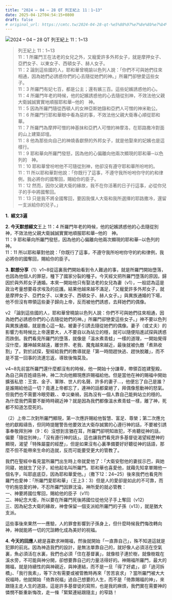 ```yaml
---
title: "2024 – 04 – 28 QT 列王紀上 11：1~13"
date: 2025-04-12T04:54:15+0800
draft: false
# original_url: https://cmtc.tw/2024-04-28-qt-%e5%88%97%e7%8e%8b%e7%b4%80%e4%b8%8a-11%ef%bc%9a113
---
```


![2024 – 04 – 28 QT 列王紀上 11：1~13](/images/qt.jpg  "2024 – 04 – 28 QT 列王紀上 11：1~13")

> 列王紀上 11：1~13  
> 11：1 所羅門王在法老的女兒之外，又寵愛許多外邦女子，就是摩押女子、亞捫女子、以東女子、西頓女子、赫人女子。  
> 11：2 論到這些國的人，耶和華曾曉諭以色列人說：「你們不可與她們往來相通，因為她們必誘惑你們的心去隨從她們的神。」所羅門卻戀愛這些女子。  
> 11：3 所羅門有妃七百，都是公主；還有嬪三百。這些妃嬪誘惑他的心。  
> 11：4 所羅門年老的時候，他的妃嬪誘惑他的心去隨從別神，不效法他父親大衛誠誠實實地順服耶和華─他的　神。  
> 11：5 因為所羅門隨從西頓人的女神亞斯她錄和亞捫人可憎的神米勒公。  
> 11：6 所羅門行耶和華眼中看為惡的事，不效法他父親大衛專心順從耶和華。  
> 11：7 所羅門為摩押可憎的神基抹和亞捫人可憎的神摩洛，在耶路撒冷對面的山上建築邱壇。  
> 11：8 他為那些向自己的神燒香獻祭的外邦女子，就是他娶來的妃嬪也是這樣行。  
> 11：9 耶和華向所羅門發怒，因為他的心偏離向他兩次顯現的耶和華─以色列的　神。  
> 11：10 耶和華曾吩咐他不可隨從別神，他卻沒有遵守耶和華所吩咐的。  
> 11：11 所以耶和華對他說：「你既行了這事，不遵守我所吩咐你守的約和律例，我必將你的國奪回，賜給你的臣子。  
> 11：12 然而，因你父親大衛的緣故，我不在你活著的日子行這事，必從你兒子的手中將國奪回。  
> 11：13 只是我不將全國奪回，要因我僕人大衛和我所選擇的耶路撒冷，還留一支派給你的兒子。」

**1.  經文3遍**

**2. 今天默想經文**王上 11：4 所羅門年老的時候，他的妃嬪誘惑他的心去隨從別神，不效法他父親大衛誠誠實實地順服耶和華─他的　神。  
11：9 耶和華向所羅門發怒，因為他的心偏離向他兩次顯現的耶和華─以色列的　神。  
11：11 所以耶和華對他說：「你既行了這事，不遵守我所吩咐你守的約和律例，我必將你的國奪回，賜給你的臣子。

**3. 默想分享**（1）v1~8從這裏我們開始看到令人難過的事，就是所羅門開始墮落，也因為他個人的罪惡，種下了國家分裂的種子。今天經文把所羅門墮落的原因，歸因於與外邦女子通婚。本來一開始他只有娶法老的女兒為妻（v1），一般認為這是政治考量想要尋求埃及的庇護。結果他越來越不滿足，「又寵愛許多外邦女子，就是摩押女子、亞捫女子、以東女子、西頓女子、赫人女子。」與異族通婚的下場，他不但沒有帶領這些妻子歸向上帝，反而被他們誘惑，去拜她們的偶像。

v2 「論到這些國的人，耶和華曾曉諭以色列人說：你們不可與她們往來相通，因為她們必誘惑你們的心去隨從她們的神。」所羅門卻戀愛這些女子。」神不要以色列與異族通婚，就是擔心這一點，被妻子引誘去隨從她們的偶像。妻子（或丈夫）的影響力有時候比上帝還要大，人不要自以為站立的穩，就可以隨便陷進試探與誘惑而跌倒。我們看見所羅門的墮落，就像是「溫水煮青蛙」一樣的道理，一開始覺得沒什麼，離神越來越遠，離世界、老我、魔鬼越來越近，最後就被仇敵「煮熟收割」了。對於試探，聖經給我們的教導就是「第一時間趕快逃、趕快脫離」，而不是不當一回事的流連忘返，導致後悔莫及。

v4~8先前當所羅門還什麼都沒有的時候，他一開始十分謙卑，帶領百姓建聖殿，為自己與百姓禱告神，神二次向他顯現應許賜福給他。但是當他在神的賜福中開始擴張私慾：王宮、金子、軍隊、世人的名聲、許多的妻子…，他便忘了自己是誰？是誰賜給他這一切？竟連上帝都忘了，連神的話都棄絕了，拜偶像惹動神的怒氣。但我們也不需要冷眼旁觀、、幸災樂禍，因為沒有一個人靠自己能夠站立的穩的。為什麼我們需要不斷時時親近神？就是因為我們都像溫水煮青蛙一樣，離了神，死都不知道怎麼死的。

（2）上帝二次對所羅門顯現，第一次應許賜給他智慧、富足、尊榮；第二次應允他的獻殿禱告，但同時提醒警告他要效法大衛存誠實的心遵行神的話，不要被引誘事奉敬拜別神（9：6）沒想到言猶在耳，所羅門卻明知故犯，不肯聽從神的話，偏要「隨從別神」，「沒有遵行神的話」。這也讓我們看見許多基督徒渴望經歷神的顯現，渴望「特殊屬靈的經歷」，但是如果沒有心裏準備要好好聽從神的話語，那麼不但不能帶來生命的造就，反而可能要受更大的管教了。

我們在聖經中看見當所羅門出生時上帝就愛他了：「大衛安慰他的妻拔示巴，與她同寢，她就生了兒子，給他起名叫所羅門。耶和華也喜愛他，就藉先知拿單賜他一個名字，叫耶底底亞，因為耶和華愛他。」（撒下12：24~25）後來我們也看見所羅門也愛神：「所羅門愛耶和華」（王上3：3）但是人的愛卻是如此的不可靠，而守約施慈愛的神，不忍所羅門因罪沈淪，神所愛的就必管教：  
一、神要將國位奪回，賜給他的臣子（v11）  
二、神紀念大衛，所以要在所羅門死後將國位從他兒子手上奪回（v12）  
三、因為紀念大衛的緣故，神會保留一個支派給所羅門的子孫（v13），就是猶大支派。

這些事後來果然一一應驗，人的罪會影響到子孫身上，但什麼時候我們悔改轉向神，神就能將一切的咒詛轉化成為美好的祝福。

**4. 今天的回應**人總是喜歡求神賜福，然後就開始「一直靠自己」，殊不知道這就是犯罪的前兆。因為神造我們的設計，是無法單靠自己的，就好像人必須活在空氣裏，魚必須活在水裏，我們也必須「住在基督裏」，就像枝子連於樹，就像樹栽在溪水旁，不可能與神分開，卻想要靠自己的力量活得好的。神賜福所羅門，最大的賜福，就是持續性的與神親近，與神連結，而不是一旦「得了好處」，卻「過河拆橋」、「我行我素」，等下次有需要或被管教時再來「苦苦哀求」？當所羅門被大大祝福時，他就開始「倚靠祝福」過自己想要的人生，而不是「倚靠賜福的神」，來跟隨主走人生的道路，這是許多基督徒的寫照，也是我的麻煩，我們實在需要神的憐憫不斷重新悔改，走一條「緊緊連結跟隨主」的窄路！